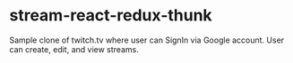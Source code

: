# stream-react-redux-thunk
Sample clone of twitch.tv where user can SignIn via Google account. User can create, edit, and view streams.
